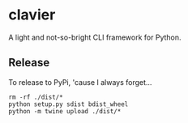 clavier
==============================================================================

A light and not-so-bright CLI framework for Python.

Release
------------------------------------------------------------------------------

To release to PyPi, 'cause I always forget...

```shell
rm -rf ./dist/*
python setup.py sdist bdist_wheel
python -m twine upload ./dist/*
```
